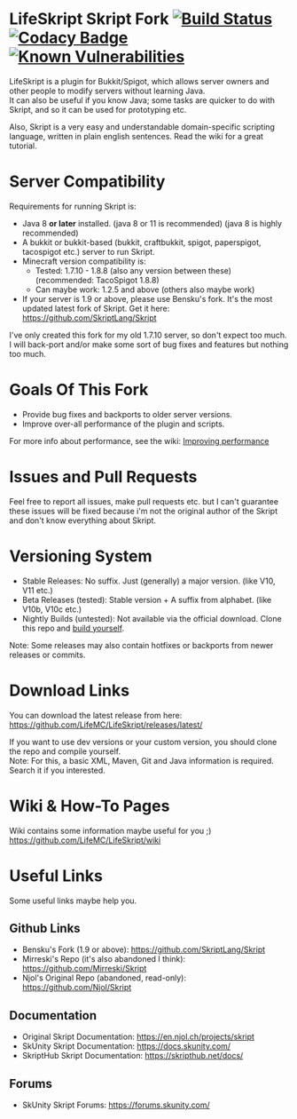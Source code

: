 # LifeSkript Skript Fork [![Build Status](https://travis-ci.org/LifeMC/LifeSkript.svg?branch=master)](https://travis-ci.org/LifeMC/LifeSkript) [![Codacy Badge](https://api.codacy.com/project/badge/Grade/42c5db206def479d8b31f8430203034f)](https://app.codacy.com/app/TheDGOfficial/LifeSkript?utm_source=github.com&utm_medium=referral&utm_content=LifeMC/LifeSkript&utm_campaign=Badge_Grade_Dashboard) [![Known Vulnerabilities](https://snyk.io/test/github/LifeMC/LifeSkript/badge.svg)](https://snyk.io/test/github/LifeMC/LifeSkript)
LifeSkript is a plugin for Bukkit/Spigot, which allows server owners and other people to modify servers without learning Java.<br />
It can also be useful if you know Java; some tasks are quicker to do with Skript, and so it can be used for prototyping etc.

Also, Skript is a very easy and understandable domain-specific scripting language, written in plain english sentences. Read the wiki for a great tutorial.

# Server Compatibility
Requirements for running Skript is:
- Java 8 **or later** installed. (java 8 or 11 is recommended) (java 8 is highly recommended)
- A bukkit or bukkit-based (bukkit, craftbukkit, spigot, paperspigot, tacospigot etc.) server to run Skript.
- Minecraft version compatibility is:
  - Tested: 1.7.10 - 1.8.8 (also any version between these) (recommended: TacoSpigot 1.8.8)
  - Can maybe work: 1.2.5 and above (others also maybe work)
- If your server is 1.9 or above, please use Bensku's fork. It's the most updated latest fork of Skript. Get it here: https://github.com/SkriptLang/Skript

I've only created this fork for my old 1.7.10 server, so don't expect too much. I will back-port and/or make some sort of bug fixes and features but nothing too much.

# Goals Of This Fork
- Provide bug fixes and backports to older server versions.
- Improve over-all performance of the plugin and scripts.

For more info about performance, see the wiki: [Improving performance](https://github.com/LifeMC/LifeSkript/wiki/Why-the-Skript-Parser-is-so-slow%3F-%5BPerformance-Tips%5D)

# Issues and Pull Requests
Feel free to report all issues, make pull requests etc. but I can't guarantee these issues will be fixed because i'm not the original
author of the Skript and don't know everything about Skript.

# Versioning System
* Stable Releases: No suffix. Just (generally) a major version. (like V10, V11 etc.)
* Beta Releases (tested): Stable version + A suffix from alphabet. (like V10b, V10c etc.)
* Nightly Builds (untested): Not available via the official download. Clone this repo and <a href="https://github.com/LifeMC/LifeSkript/wiki/%5BProject-Tutorial%5D-How-to-build-the-project-yourself">build yourself</a>.

Note: Some releases may also contain hotfixes or backports from newer releases or commits.

# Download Links
You can download the latest release from here:<br />
https://github.com/LifeMC/LifeSkript/releases/latest/

If you want to use dev versions or your custom version, you should clone the repo and compile yourself.<br />
Note: For this, a basic XML, Maven, Git and Java information is required. Search it if you interested.

# Wiki & How-To Pages
Wiki contains some information maybe useful for you ;)<br />
https://github.com/LifeMC/LifeSkript/wiki

# Useful Links
Some useful links maybe help you.

## Github Links
- Bensku's Fork (1.9 or above): https://github.com/SkriptLang/Skript
- Mirreski's Repo (it's also abandoned I think): https://github.com/Mirreski/Skript
- Njol's Original Repo (abandoned, read-only): https://github.com/Njol/Skript

## Documentation
- Original Skript Documentation: https://en.njol.ch/projects/skript
- SkUnity Skript Documentation: https://docs.skunity.com/
- SkriptHub Skript Documentation: https://skripthub.net/docs/

## Forums
- SkUnity Skript Forums: https://forums.skunity.com/
